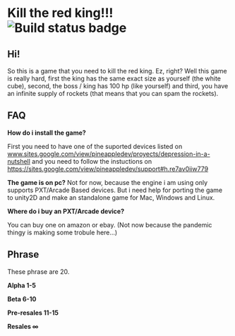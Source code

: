 # Kill the red king!!!    ![Build status badge](https://github.com/valenplayer3000/kill-the-red-king-cube-alpha/workflows/MakeCode/badge.svg)

## Hi!

So this is a game that you need to kill the red king. 
Ez, right? Well this game is really hard, first the king has the same exact size as yourself (the white cube), second, the boss / king has 100 hp (like yourself) and third, you have an infinite supply of rockets (that means that you can spam the rockets).


## FAQ

**How do i install the game?**

First you need to have one of the suported devices listed on www.sites.google.com/view/pineappledev/proyects/depression-in-a-nutshell and you need to follow the instuctions on https://sites.google.com/view/pineappledev/support#h.re7av0iiw779


**The game is on pc?**
Not for now, because the engine i am using only supports PXT/Arcade Based devices. But i need help for porting the game to unity2D and make an standalone game for Mac, Windows and Linux.


**Where do i buy an PXT/Arcade device?**

You can buy one on amazon or ebay. (Not now because the pandemic thingy is making some trobule here...)

## Phrase
These phrase are 20.

**Alpha 1-5**

**Beta 6-10**

**Pre-resales 11-15**

**Resales ∞**
